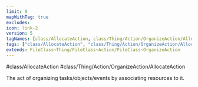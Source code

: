 ```yaml
---
limit: 9
mapWithTag: true
excludes:
icon: link-2
version: 5
tagNames: [class/AllocateAction, class/Thing/Action/OrganizeAction/AllocateAction, schema-org/AllocateAction]
tags: ["class/AllocateAction", "class/Thing/Action/OrganizeAction/AllocateAction"]
extends: FileClass~Thing/FileClass~Action/FileClass~OrganizeAction
---
```


#class/AllocateAction
#class/Thing/Action/OrganizeAction/AllocateAction


The act of organizing tasks/objects/events by associating resources to it.

